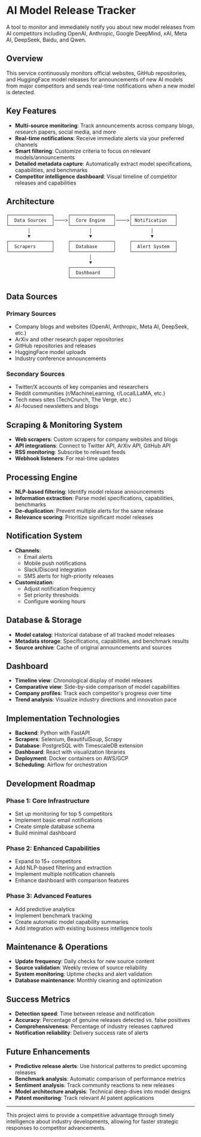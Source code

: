 # AI Model Release Tracker

A tool to monitor and immediately notify you about new model releases from AI competitors including OpenAI, Anthropic, Google DeepMind, xAI, Meta AI, DeepSeek, Baidu, and Qwen.

## Overview

This service continuously monitors official websites, GitHub repositories, and HuggingFace model releases for announcements of new AI models from major competitors and sends real-time notifications when a new model is detected.

## Key Features

- **Multi-source monitoring**: Track announcements across company blogs, research papers, social media, and more
- **Real-time notifications**: Receive immediate alerts via your preferred channels
- **Smart filtering**: Customize criteria to focus on relevant models/announcements
- **Detailed metadata capture**: Automatically extract model specifications, capabilities, and benchmarks
- **Competitor intelligence dashboard**: Visual timeline of competitor releases and capabilities

## Architecture

```
┌────────────────┐     ┌────────────────┐     ┌────────────────┐
│  Data Sources  │────>│  Core Engine   │────>│ Notification   │
└────────────────┘     └────────────────┘     └────────────────┘
        │                      │                      │
        ▼                      ▼                      ▼
┌────────────────┐     ┌────────────────┐     ┌────────────────┐
│  Scrapers      │     │  Database      │     │  Alert System  │
└────────────────┘     └────────────────┘     └────────────────┘
                               │
                               ▼
                       ┌────────────────┐
                       │  Dashboard     │
                       └────────────────┘
```

## Data Sources

### Primary Sources
- Company blogs and websites (OpenAI, Anthropic, Meta AI, DeepSeek, etc.)
- ArXiv and other research paper repositories
- GitHub repositories and releases
- HuggingFace model uploads
- Industry conference announcements

### Secondary Sources
- Twitter/X accounts of key companies and researchers
- Reddit communities (r/MachineLearning, r/LocalLLaMA, etc.)
- Tech news sites (TechCrunch, The Verge, etc.)
- AI-focused newsletters and blogs

## Scraping & Monitoring System

- **Web scrapers**: Custom scrapers for company websites and blogs
- **API integrations**: Connect to Twitter API, ArXiv API, GitHub API
- **RSS monitoring**: Subscribe to relevant feeds
- **Webhook listeners**: For real-time updates

## Processing Engine

- **NLP-based filtering**: Identify model release announcements
- **Information extraction**: Parse model specifications, capabilities, benchmarks
- **De-duplication**: Prevent multiple alerts for the same release
- **Relevance scoring**: Prioritize significant model releases

## Notification System

- **Channels**:
  - Email alerts
  - Mobile push notifications
  - Slack/Discord integration
  - SMS alerts for high-priority releases
- **Customization**:
  - Adjust notification frequency
  - Set priority thresholds
  - Configure working hours

## Database & Storage

- **Model catalog**: Historical database of all tracked model releases
- **Metadata storage**: Specifications, capabilities, and benchmark results
- **Source archive**: Cache of original announcements and sources

## Dashboard

- **Timeline view**: Chronological display of model releases
- **Comparative view**: Side-by-side comparison of model capabilities
- **Company profiles**: Track each competitor's progress over time
- **Trend analysis**: Visualize industry directions and innovation pace

## Implementation Technologies

- **Backend**: Python with FastAPI
- **Scrapers**: Selenium, BeautifulSoup, Scrapy
- **Database**: PostgreSQL with TimescaleDB extension
- **Dashboard**: React with visualization libraries
- **Deployment**: Docker containers on AWS/GCP
- **Scheduling**: Airflow for orchestration

## Development Roadmap

### Phase 1: Core Infrastructure
- Set up monitoring for top 5 competitors
- Implement basic email notifications
- Create simple database schema
- Build minimal dashboard

### Phase 2: Enhanced Capabilities
- Expand to 15+ competitors
- Add NLP-based filtering and extraction
- Implement multiple notification channels
- Enhance dashboard with comparison features

### Phase 3: Advanced Features
- Add predictive analytics
- Implement benchmark tracking
- Create automatic model capability summaries
- Add integration with existing business intelligence tools

## Maintenance & Operations

- **Update frequency**: Daily checks for new source content
- **Source validation**: Weekly review of source reliability
- **System monitoring**: Uptime checks and alert validation
- **Database maintenance**: Monthly cleaning and optimization

## Success Metrics

- **Detection speed**: Time between release and notification
- **Accuracy**: Percentage of genuine releases detected vs. false positives
- **Comprehensiveness**: Percentage of industry releases captured
- **Notification reliability**: Delivery success rate of alerts

## Future Enhancements

- **Predictive release alerts**: Use historical patterns to predict upcoming releases
- **Benchmark analysis**: Automatic comparison of performance metrics
- **Sentiment analysis**: Track community reactions to new releases
- **Model architecture analysis**: Technical deep-dives into model designs
- **Patent monitoring**: Track relevant AI patent applications

---

This project aims to provide a competitive advantage through timely intelligence about industry developments, allowing for faster strategic responses to competitor advancements.